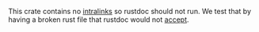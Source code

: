 <!-- cargo-rdme start -->

This crate contains no [intralinks](https://en.wikipedia.org/wiki/Stuff) so rustdoc should not
run. We test that by having a broken rust file that rustdoc would not [accept].

[accept]: https://en.wikipedia.org/wiki/Stuff

<!-- cargo-rdme end -->
